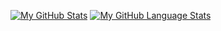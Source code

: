 	
[![My GitHub Stats](https://github-readme-stats.vercel.app/api/?username=AbdullahSheikh339&count_private=true&theme=tokyonight&showicons=true)]()
[![My GitHub Language Stats](https://github-readme-stats.vercel.app/api/top-langs/?username=AbdullahSheikh339&langs_count=5&theme=tokyonight)]()
